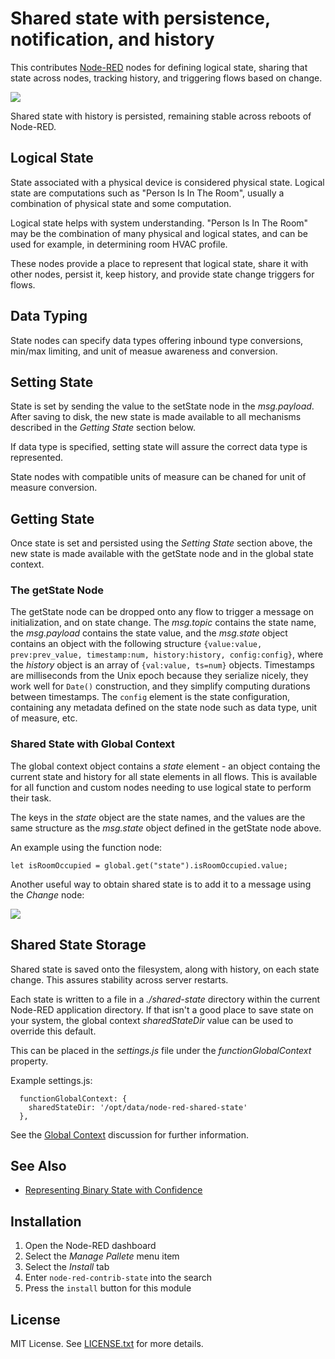 Shared state with persistence, notification, and history
========================================================

This contributes [Node-RED](http://nodered.org/) nodes for defining logical state,
sharing that state across nodes, tracking history, and triggering flows based on change.

![](https://github.com/lorenwest/node-red-contrib-state/blob/master/img/AnimatedExample.gif)

Shared state with history is persisted, remaining stable across reboots of Node-RED.

## Logical State

State associated with a physical device is considered physical state. Logical state 
are computations such as "Person Is In The Room", usually a combination of physical
state and some computation.

Logical state helps with system understanding. "Person Is In The Room" may be the
combination of many physical and logical states, and can be used for example, 
in determining room HVAC profile.

These nodes provide a place to represent that logical state, share it with other
nodes, persist it, keep history, and provide state change triggers for flows.

## Data Typing

State nodes can specify data types offering inbound type conversions, min/max
limiting, and unit of measue awareness and conversion.

## Setting State

State is set by sending the value to the setState node in the _msg.payload_. After saving
to disk, the new state is made available to all mechanisms described in the _Getting State_
section below.

If data type is specified, setting state will assure the correct data type is represented.

State nodes with compatible units of measure can be chaned for unit of measure conversion.

## Getting State

Once state is set and persisted using the _Setting State_ section above, the new state is
made available with the getState node and in the global state context.

### The getState Node

The getState node can be dropped onto any flow to trigger a message on initialization, and on
state change. The _msg.topic_ contains the state name, the _msg.payload_ contains the state value,
and the _msg.state_ object contains an object with the following structure 
`{value:value, prev:prev_value, timestamp:num, history:history, config:config}`, where the _history_ object
is an array of `{val:value, ts=num}` objects. Timestamps are milliseconds from the Unix epoch
because they serialize nicely, they work well for `Date()` construction, and they simplify
computing durations between timestamps. The `config` element is the state configuration, containing
any metadata defined on the state node such as data type, unit of measure, etc.

### Shared State with Global Context

The global context object contains a _state_ element - an object containg the current state 
and history for all state elements in all flows. This is available for all function and
custom nodes needing to use logical state to perform their task.

The keys in the _state_ object are the state names, and the values are the same structure
as the _msg.state_ object defined in the getState node above.

An example using the function node:

```
let isRoomOccupied = global.get("state").isRoomOccupied.value;
```

Another useful way to obtain shared state is to add it to a message using the _Change_ node:

![](https://raw.githubusercontent.com/lorenwest/node-red-contrib-state/master/img/ChangeNode.png)

## Shared State Storage

Shared state is saved onto the filesystem, along with history, on each state change. This assures stability
across server restarts.

Each state is written to a file in a _./shared-state_ directory within the current Node-RED application
directory. If that isn't a good place to save state on your system, the global context _sharedStateDir_ 
value can be used to override this default. 

This can be placed in the _settings.js_ file under the _functionGlobalContext_ property.

Example settings.js:

```
  functionGlobalContext: {
    sharedStateDir: '/opt/data/node-red-shared-state'
  },
```

See the 
[Global Context](https://nodered.org/docs/user-guide/writing-functions#global-context) 
discussion for further information.

## See Also

* [Representing Binary State with Confidence](https://github.com/lorenwest/node-red-contrib-state/wiki/Binary-State-with-External-Validation)

## Installation

1. Open the Node-RED dashboard
1. Select the _Manage Pallete_ menu item
1. Select the _Install_ tab
1. Enter `node-red-contrib-state` into the search
1. Press the `install` button for this module

## License

MIT License. See [LICENSE.txt](https://raw.githubusercontent.com/lorenwest/node-red-contrib-state/master/LICENSE.txt) for more details.
